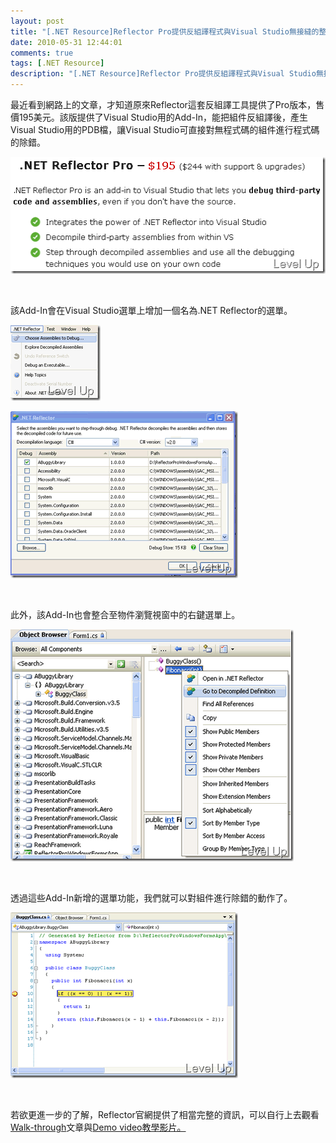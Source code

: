 ```yaml
---
layout: post
title: "[.NET Resource]Reflector Pro提供反組譯程式與Visual Studio無接縫的整合"
date: 2010-05-31 12:44:01
comments: true
tags: [.NET Resource]
description: "[.NET Resource]Reflector Pro提供反組譯程式與Visual Studio無接縫的整合"
---
```

<p>最近看到網路上的文章，才知道原來Reflector這套反組譯工具提供了Pro版本，售價195美元。該版提供了Visual Studio用的Add-In，能把組件反組譯後，產生Visual Studio用的PDB檔，讓Visual Studio可直接對無程式碼的組件進行程式碼的除錯。</p>  <p><img style="border-bottom: 0px; border-left: 0px; display: inline; border-top: 0px; border-right: 0px" title="image" border="0" alt="image" src="\images\posts\15511\image_thumb.png" width="508" height="187" /></a> </p>  <p> </p>  <p>該Add-In會在Visual Studio選單上增加一個名為.NET Reflector的選單。</p>  <p><a href="http://files.dotblogs.com.tw/larrynung/1005/56bd369b9166_14CFD/image_6.png"><img style="border-bottom: 0px; border-left: 0px; display: inline; border-top: 0px; border-right: 0px" title="image" border="0" alt="image" src="\images\posts\15511\image_thumb_2.png" width="144" height="121" /></a>  </p>  <p><a href="http://files.dotblogs.com.tw/larrynung/1005/56bd369b9166_14CFD/image_4.png"><img style="border-bottom: 0px; border-left: 0px; display: inline; border-top: 0px; border-right: 0px" title="image" border="0" alt="image" src="\images\posts\15511\image_thumb_1.png" width="364" height="267" /></a>  </p>  <p> </p>  <p>此外，該Add-In也會整合至物件瀏覽視窗中的右鍵選單上。</p>  <p><a href="http://files.dotblogs.com.tw/larrynung/1005/56bd369b9166_14CFD/image_8.png"><img style="border-bottom: 0px; border-left: 0px; display: inline; border-top: 0px; border-right: 0px" title="image" border="0" alt="image" src="\images\posts\15511\image_thumb_3.png" width="453" height="371" /></a> </p>  <p> </p>  <p>透過這些Add-In新增的選單功能，我們就可以對組件進行除錯的動作了。</p>  <p><a href="http://files.dotblogs.com.tw/larrynung/1005/56bd369b9166_14CFD/image_10.png"><img style="border-bottom: 0px; border-left: 0px; display: inline; border-top: 0px; border-right: 0px" title="image" border="0" alt="image" src="\images\posts\15511\image_thumb_4.png" width="364" height="265" /></a> </p>  <p> </p>  <p>若欲更進一步的了解，Reflector官網提供了相當完整的資訊，可以自行上去觀看<a href="http://www.red-gate.com/walkthrough.htm" target="_blank">Walk-through</a>文章與<a href="http://www.red-gate.com/video_pro.htm" target="_blank">Demo video教學影片。</p>